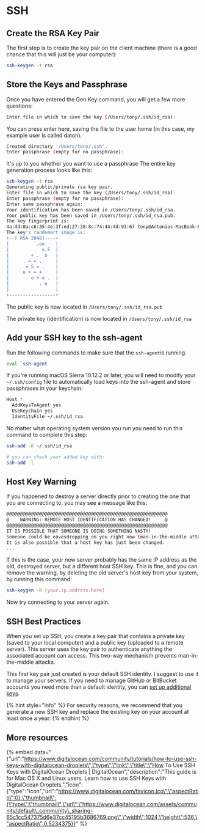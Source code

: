 # SSH

## Create the RSA Key Pair

The first step is to create the key pair on the client machine \(there is a good chance that this will just be your computer\):

```bash
ssh-keygen -t rsa
```

## Store the Keys and Passphrase

Once you have entered the Gen Key command, you will get a few more questions:

```bash
Enter file in which to save the key (/Users/tony/.ssh/id_rsa):
```

You can press enter here, saving the file to the user home \(in this case, my example user is called daton\).

```bash
Created directory '/Users/tony/.ssh'.
Enter passphrase (empty for no passphrase):
```

It's up to you whether you want to use a passphrase The entire key generation process looks like this:

```bash
ssh-keygen -t rsa
Generating public/private rsa key pair.
Enter file in which to save the key (/Users/tony/.ssh/id_rsa): 
Enter passphrase (empty for no passphrase): 
Enter same passphrase again: 
Your identification has been saved in /Users/tony/.ssh/id_rsa.
Your public key has been saved in /Users/tony/.ssh/id_rsa.pub.
The key fingerprint is:
4a:dd:0a:c6:35:4e:3f:ed:27:38:8c:74:44:4d:93:67 tony@Antonios-MacBook-Pro.local
The key's randomart image is:
+--[ RSA 2048]----+
|          .oo.   |
|         .  o.E  |
|        + .  o   |
|     . = = .     |
|      = S = .    |
|     o + = +     |
|      . o + o .  |
|           . o   |
|                 |
+-----------------+
```

The public key is now located in `/Users/tony/.ssh/id_rsa.pub`

The private key \(identification\) is now located in `/Users/tony/.ssh/id_rsa`

## Add your SSH key to the ssh-agent

Run the following commands to make sure that the `ssh-agent`is running.

```bash
eval `ssh-agent
```

If you're running macOS Sierra 10.12.2 or later, you will need to modify your `~/.ssh/config` file to automatically load keys into the ssh-agent and store passphrases in your keychain:

```bash
Host *
  AddKeysToAgent yes  
  UseKeychain yes  
  IdentityFile ~/.ssh/id_rsa
```

No matter what operating system version you run you need to run this command to complete this step:

```bash
ssh-add -K ~/.ssh/id_rsa

# you can check your added key with:
ssh-add -l
```

## Host Key Warning

If you happened to destroy a server directly prior to creating the one that you are connecting to, you may see a message like this:

```bash
@@@@@@@@@@@@@@@@@@@@@@@@@@@@@@@@@@@@@@@@@@@@@@@@@@@@@@@@@@@
@    WARNING: REMOTE HOST IDENTIFICATION HAS CHANGED!     @
@@@@@@@@@@@@@@@@@@@@@@@@@@@@@@@@@@@@@@@@@@@@@@@@@@@@@@@@@@@
IT IS POSSIBLE THAT SOMEONE IS DOING SOMETHING NASTY!
Someone could be eavesdropping on you right now (man-in-the-middle attack)!
It is also possible that a host key has just been changed.
...
```

If this is the case, your new server probably has the same IP address as the old, destroyed server, but a different host SSH key. This is fine, and you can remove the warning, by deleting the old server's host key from your system, by running this command:

```bash
ssh-keygen -R [your.ip.address.here]
```

Now try connecting to your server again.

## SSH Best Practices 

When you set up SSH, you create a key pair that contains a private key \(saved to your local computer\) and a public key \(uploaded to a remote server\). This server uses the key pair to authenticate anything the associated account can access. This two-way mechanism prevents man-in-the-middle attacks.

This first key pair just created is your default SSH identity. I suggest to use it to manage your servers. If you need to manage GitHub or BitBucket accounts you need more than a default identity, you can [set up additional keys](https://confluence.atlassian.com/bitbucket/set-up-additional-ssh-keys-271943168.html).

{% hint style="info" %}
For security reasons, we recommend that you generate a new SSH key and replace the existing key on your account at least once a year.
{% endhint %}

## More resources 

{% embed data="{\"url\":\"https://www.digitalocean.com/community/tutorials/how-to-use-ssh-keys-with-digitalocean-droplets\",\"type\":\"link\",\"title\":\"How To Use SSH Keys with DigitalOcean Droplets \| DigitalOcean\",\"description\":\"This guide is for Mac OS X and Linux users. Learn how to use SSH Keys with DigitalOcean Droplets.\",\"icon\":{\"type\":\"icon\",\"url\":\"https://www.digitalocean.com/favicon.ico\",\"aspectRatio\":0},\"thumbnail\":{\"type\":\"thumbnail\",\"url\":\"https://www.digitalocean.com/assets/community/default\_community\_sharing-65c1cc547375d6e37cc45195b3686769.png\",\"width\":1024,\"height\":536,\"aspectRatio\":0.5234375}}" %}



